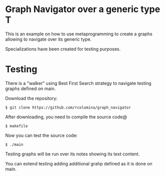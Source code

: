 # Graph Navigator over a generic type T

This is an example on how to use metaprogramming to create a graphs allowing to navigate over its generic type.

Specializations have been created for testing purposes.

# Testing

There is a "walker" using Best First Search strategy to navigate testing graphs defined on main. 

Download the repository:

`$ git clone https://github.com/rcolomina/graph_navigator`

After downloading, you need to compile the source code@ 

`$ makefile`

Now you can test the source code:

`$ ./main`

Testing graphs will be run over its notes showing its text content.

You can extend testing adding additional grahp defined as it is done on main.

